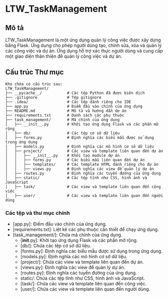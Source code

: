 # LTW_TaskManagement

## Mô tả

LTW_TaskManagement là một ứng dụng quản lý công việc được xây dựng bằng Flask. Ứng dụng cho phép người dùng tạo, chỉnh sửa, xóa và quản lý các công việc và dự án. Ứng dụng hỗ trợ xác thực người dùng và cung cấp một giao diện thân thiện để quản lý công việc và dự án.

## Cấu trúc Thư mục

```plaintext
Kho chứa có cấu trúc sau:
LTW_TaskManagement/
├── __pycache__/           # Các tệp Python đã được biên dịch
├── .gitignore             # Tệp gitignore
├── .idea/                 # Các tệp dành riêng cho IDE
├── app.py                 # Điểm đầu vào chính của ứng dụng
├── README.md              # Mô tả và hướng dẫn dự án
├── requirements.txt       # Danh sách các phụ thuộc
├── task_management/       # Mã chính của ứng dụng
│   ├── __init__.py        # Khởi tạo ứng dụng Flask và các phần mở rộng
│   ├── db/                # Các tệp cơ sở dữ liệu
│   ├── forms.py           # Định nghĩa các biểu mẫu được sử dụng trong ứng dụng
│   ├── models.py          # Định nghĩa các mô hình cơ sở dữ liệu
│   ├── project/           # Các view và template liên quan đến dự án
│   │   ├── __init__.py    # Khởi tạo module dự án
│   │   ├── forms.py       # Các biểu mẫu liên quan đến dự án
│   │   ├── templates/     # Các template HTML dành riêng cho dự án
│   │   ├── views.py       # Định nghĩa các view để quản lý dự án
│   ├── routes.py          # Định nghĩa các tuyến đường của ứng dụng
│   ├── static/            # Các tệp tĩnh như CSS, hình ảnh và JavaScript
│   ├── task/              # Các view và template liên quan đến công việc
│   ├── user/              # Các view và template liên quan đến người dùng
```

### Các tệp và thư mục chính

- [app.py]: Điểm đầu vào chính của ứng dụng.
- [requirements.txt]: Liệt kê các phụ thuộc cần thiết để chạy ứng dụng.
- [task_management/]: Chứa mã chính của ứng dụng.
  - [__init__.py]: Khởi tạo ứng dụng Flask và các phần mở rộng.
  - [db/]: Chứa các tệp cơ sở dữ liệu.
  - [forms.py]: Định nghĩa các biểu mẫu được sử dụng trong ứng dụng.
  - [models.py]: Định nghĩa các mô hình cơ sở dữ liệu.
  - [project/]: Chứa các view và template liên quan đến dự án.
  - [views.py]: Định nghĩa các view để quản lý dự án.
  - [routes.py]: Định nghĩa các tuyến đường của ứng dụng.
  - static/: Chứa các tệp tĩnh như CSS, hình ảnh và JavaScript.
  - [task/]: Chứa các view và template liên quan đến công việc.
  - [user/]: Chứa các view và template liên quan đến người dùng.
